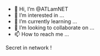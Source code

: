 - 👋 Hi, I’m @ATLamNET
- 👀 I’m interested in ...
- 🌱 I’m currently learning ...
- 💞️ I’m looking to collaborate on ...
- 📫 How to reach me ...

<!---
ATLamNET/ATLamNET is a ✨ special ✨ repository because its `README.md` (this file) appears on your GitHub profile.
You can click the Preview link to take a look at your changes.
--->
Secret in network !
